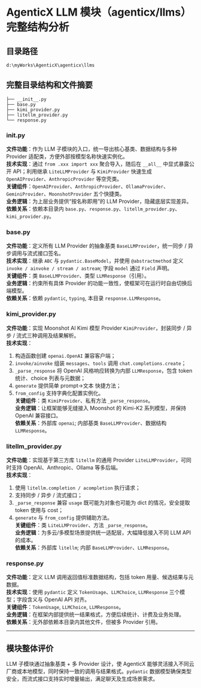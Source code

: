 # AgenticX LLM 模块（agenticx/llms）完整结构分析

## 目录路径
`d:\myWorks\AgenticX\agenticx\llms`

## 完整目录结构和文件摘要
```
├── __init__.py
├── base.py
├── kimi_provider.py
├── litellm_provider.py
└── response.py
```

### __init__.py
**文件功能**：作为 LLM 子模块的入口，统一导出核心基类、数据结构与多种 Provider 适配类，方便外部按模型名称快速实例化。  
**技术实现**：通过 `from .xxx import xxx` 聚合导入，随后在 `__all__` 中显式暴露公开 API；利用继承 `LiteLLMProvider` 与 `KimiProvider` 快速生成 `OpenAIProvider`、`AnthropicProvider` 等空壳类。  
**关键组件**：`OpenAIProvider`、`AnthropicProvider`、`OllamaProvider`、`GeminiProvider`、`MoonshotProvider` 五个快捷类。  
**业务逻辑**：为上层业务提供“按名称即用”的 LLM Provider，隐藏底层实现差异。  
**依赖关系**：依赖本目录内 `base.py`、`response.py`、`litellm_provider.py`、`kimi_provider.py`。

### base.py
**文件功能**：定义所有 LLM Provider 的抽象基类 `BaseLLMProvider`，统一同步 / 异步调用与流式接口签名。  
**技术实现**：继承 `ABC` 与 `pydantic.BaseModel`，并使用 `@abstractmethod` 定义 `invoke / ainvoke / stream / astream`; 字段 `model` 通过 `Field` 声明。  
**关键组件**：类 `BaseLLMProvider`、类型 `LLMResponse`（引用）。  
**业务逻辑**：约束所有具体 Provider 的功能一致性，使框架可在运行时自由切换后端模型。  
**依赖关系**：依赖 `pydantic`, `typing`, 本目录 `response.LLMResponse`。

### kimi_provider.py
**文件功能**：实现 Moonshot AI Kimi 模型 Provider `KimiProvider`，封装同步 / 异步 / 流式三种调用及结果解析。  
**技术实现**：
1. 构造函数创建 `openai.OpenAI` 兼容客户端；
2. `invoke/ainvoke` 组装 `messages`、`tools` 调用 `chat.completions.create`；
3. `_parse_response` 将 OpenAI 风格响应转换为内部 `LLMResponse`，包含 token 统计、choice 列表与元数据；
4. `generate` 提供简单 prompt→文本 快捷方法；
5. `from_config` 支持字典化配置实例化。  
**关键组件**：类 `KimiProvider`、私有方法 `_parse_response`。  
**业务逻辑**：让框架能够无缝接入 Moonshot 的 Kimi-K2 系列模型，并保持 OpenAI 兼容接口。  
**依赖关系**：外部库 `openai`; 内部基类 `BaseLLMProvider`、数据结构 `LLMResponse`。

### litellm_provider.py
**文件功能**：实现基于第三方库 `litellm` 的通用 Provider `LiteLLMProvider`，可同时支持 OpenAI、Anthropic、Ollama 等多后端。  
**技术实现**：
1. 使用 `litellm.completion / acompletion` 执行请求；
2. 支持同步 / 异步 / 流式接口；
3. `_parse_response` 兼容 `usage` 既可能为对象也可能为 dict 的情况，安全提取 token 使用与 cost；
4. `generate` 与 `from_config` 提供辅助方法。  
**关键组件**：类 `LiteLLMProvider`、方法 `_parse_response`。  
**业务逻辑**：为多云/多模型场景提供统一适配层，大幅降低接入不同 LLM API 的成本。  
**依赖关系**：外部库 `litellm`; 内部 `BaseLLMProvider`、`LLMResponse`。

### response.py
**文件功能**：定义 LLM 调用返回值标准数据结构，包括 token 用量、候选结果与元数据。  
**技术实现**：使用 `pydantic` 定义 `TokenUsage`、`LLMChoice`, `LLMResponse` 三个模型；字段含义与 OpenAI API 对齐。  
**关键组件**：`TokenUsage`, `LLMChoice`, `LLMResponse`。  
**业务逻辑**：在框架内部提供统一结果格式，方便后续统计、计费及业务处理。  
**依赖关系**：无外部依赖本目录内其他文件，但被多 Provider 引用。

---

## 模块整体评价
LLM 子模块通过抽象基类 + 多 Provider 设计，使 AgenticX 能够灵活接入不同云厂商或本地模型，同时保持一致的调用与结果格式。`pydantic` 数据模型确保类型安全，而流式接口支持实时增量输出，满足聊天及生成场景需求。